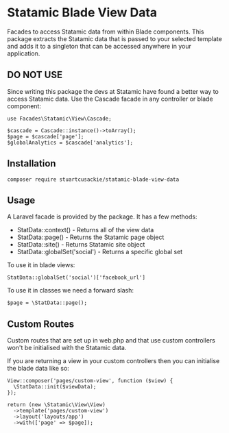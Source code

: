 # Statamic Blade View Data

Facades to access Statamic data from within Blade components. This package extracts the Statamic data that is passed to your selected template and adds it to a singleton that can be accessed anywhere in your application.

## DO NOT USE

Since writing this package the devs at Statamic have found a better way to access Statamic data. Use the Cascade facade in any controller or blade component:
```
use Facades\Statamic\View\Cascade;

$cascade = Cascade::instance()->toArray();
$page = $cascade['page'];
$globalAnalytics = $cascade['analytics'];
```


## Installation

```
composer require stuartcusackie/statamic-blade-view-data
```

## Usage

A Laravel facade is provided by the package. It has a few methods:
- StatData::context() - Returns all of the view data
- StatData::page() - Returns the Statamic page object
- StatData::site() - Returns Statamic site object
- StatData::globalSet('social') - Returns a specific global set

To use it in blade views:

```
StatData::globalSet('social')['facebook_url']
```

To use it in classes we need a forward slash:

```
$page = \StatData::page();
```


## Custom Routes

Custom routes that are set up in web.php and that use custom controllers won't be initialised with the Statamic data.

If you are returning a view in your custom controllers then you can initialise the blade data like so:

```
View::composer('pages/custom-view', function ($view) {
  \StatData::init($viewData);
});

return (new \Statamic\View\View)
  ->template('pages/custom-view')
  ->layout('layouts/app')
  ->with(['page' => $page]);
```
